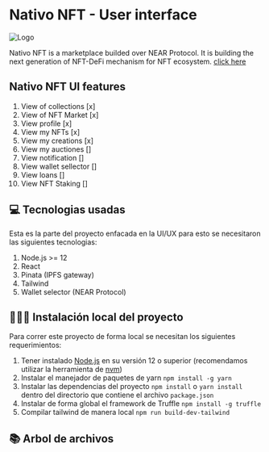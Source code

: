 # Nativo NFT - User interface

![Logo](https://develop.testnet.nativonft.app/static/media/LogoBlanco.30fcfa22.png)

Nativo NFT is a marketplace builded over NEAR Protocol. It is building the next generation of NFT-DeFi mechanism for NFT ecosystem.
<a href="https://www.nativo.art"> click here </a>
## Nativo NFT UI features
1. View of collections [x]
2. View of NFT Market [x]
3. View profile [x]
4. View my NFTs [x]
5. View my creations [x]
6. View my auctiones []
7. View notification []
8. View wallet sellector []
9. View loans []
10. View NFT Staking []


## 💻 Tecnologias usadas

Esta es la parte del proyecto enfacada en la UI/UX para esto se necesitaron las siguientes tecnologias:

1. Node.js >= 12 
2. React 
3. Pinata (IPFS gateway)
4. Tailwind
5. Wallet selector (NEAR Protocol)

## 👨🏻‍💻 Instalación local del proyecto

Para correr este proyecto de forma local se necesitan los siguientes requerimientos:

1. Tener instalado [Node.js] en su versión 12 o superior (recomendamos utilizar la herramienta de [nvm])
2. Instalar el manejador de paquetes de yarn `npm install -g yarn`
3. Instalar las dependencias del proyecto `npm install` o `yarn install` dentro del directorio que contiene el archivo `package.json`
4. Instalar de forma global el framework de Truffle `npm install -g truffle`
5. Compilar tailwind de manera local `npm run build-dev-tailwind`

## 📚 Arbol de archivos
```bash

```
 
[Node.js]: https://nodejs.org/en/download/package-manager/
[nvm]: https://github.com/nvm-sh/nvm
